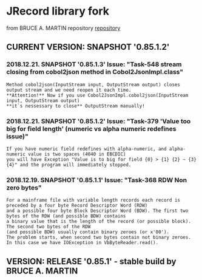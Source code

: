 # JRecord library fork 
from BRUCE A. MARTIN repository [repository](https://github.com/svn2github/jrecords)

## CURRENT VERSION: SNAPSHOT '0.85.1.2'

### 2018.12.21. SNAPSHOT '0.85.1.3' Issue: "Task-548 stream closing from cobol2json method in Cobol2JsonImpl.class"
    Method cobol2json(InputStream input, OutputStream output) closes output stream and we need reopen it each time.
    **Attention!** Now if you use Cobol2JsonImpl.cobol2json(InputStream input, OutputStream output) 
    **it`s nessessary to close** OutputStream manually!

### 2018.12.21. SNAPSHOT '0.85.1.2' Issue: "Task-379 'Value too big for field length' (numeric vs alpha numeric redefines issue)"
    If you have numeric field redefines with alpha-numeric, and alpha-numeric value is two spaces (4040 in EBCDIC) 
    you will have Exception "Value is to big for field {0} > {1} {2} ~ {3} {4}" and the program will immediately stopped.

### 2018.12.19. SNAPSHOT '0.85.1.1' Issue: "Task-368 RDW Non zero bytes"

    For a mainframe file with variable length records each record is preceded by a four byte Record Descriptor Word (RDW) 
    and a possible four byte Block Descriptor Word (BDW). The first two bytes of the RDW (and possible BDW) contains 
    a binary value that is the length of the record (or possible block). The second two bytes of the RDW 
    (and possible BDW) usually contain binary zeroes (or x'00').
    The problem starts, when second two bytes contain not binary zeroes. In this case we have IOException in VbByteReader.read(). 
    
## VERSION: RELEASE '0.85.1' - stable build by BRUCE A. MARTIN 